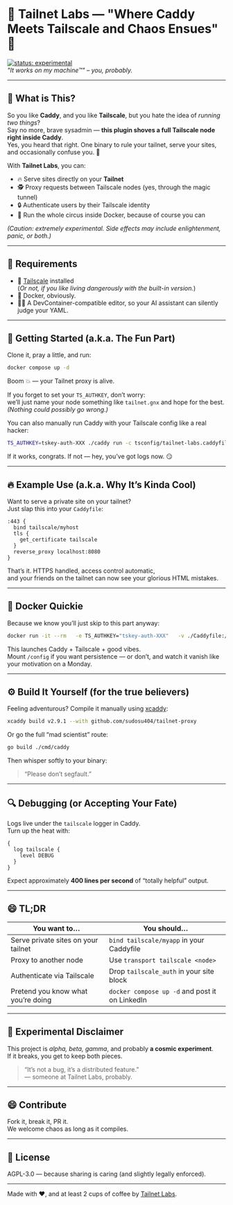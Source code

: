 # :brain: Tailnet Labs — "Where Caddy Meets Tailscale and Chaos Ensues" :unicorn:

[![status: experimental](https://img.shields.io/badge/status-chaotic-red)](https://tailscale.com/kb/1167/release-stages/#experimental)  
*"It works on my machine™" – you, probably.*

---

## :rocket: What is This?

So you like **Caddy**, and you like **Tailscale**, but you hate the idea of *running two things*?  
Say no more, brave sysadmin — **this plugin shoves a full Tailscale node right inside Caddy**.  
Yes, you heard that right. One binary to rule your tailnet, serve your sites, and occasionally confuse you. :mage:

With **Tailnet Labs**, you can:
- :fire: Serve sites directly on your **Tailnet**
- :detective: Proxy requests between Tailscale nodes (yes, through the magic tunnel)
- :lock: Authenticate users by their Tailscale identity
- :whale: Run the whole circus inside Docker, because of course you can

*(Caution: extremely experimental. Side effects may include enlightenment, panic, or both.)*

---

## :toolbox: Requirements

- :onion: [Tailscale](https://tailscale.com/download) installed  
  (*Or not, if you like living dangerously with the built-in version.*)
- :whale2: Docker, obviously.  
- :technologist: A DevContainer-compatible editor, so your AI assistant can silently judge your YAML.

---

## :checkered_flag: Getting Started (a.k.a. The Fun Part)

Clone it, pray a little, and run:

```bash
docker compose up -d
```

Boom :boom: — your Tailnet proxy is alive.

If you forget to set your `TS_AUTHKEY`, don’t worry:  
we’ll just name your node something like `tailnet.gnx` and hope for the best.  
*(Nothing could possibly go wrong.)*

You can also manually run Caddy with your Tailscale config like a real hacker:

```bash
TS_AUTHKEY=tskey-auth-XXX ./caddy run -c tsconfig/tailnet-labs.caddyfile
```

If it works, congrats. If not — hey, you’ve got logs now. :smirk:

---

## :fire: Example Use (a.k.a. Why It’s Kinda Cool)

Want to serve a private site on your tailnet?  
Just slap this into your `Caddyfile`:

```caddyfile
:443 {
  bind tailscale/myhost
  tls {
    get_certificate tailscale
  }
  reverse_proxy localhost:8080
}
```

That’s it. HTTPS handled, access control automatic,  
and your friends on the tailnet can now see your glorious HTML mistakes.

---

## :whale2: Docker Quickie

Because we know you’ll just skip to this part anyway:

```bash
docker run -it --rm   -e TS_AUTHKEY="tskey-auth-XXX"   -v ./Caddyfile:/etc/caddy/Caddyfile   -v ./config:/config   ghcr.io/sudosu404/tailnet-proxy
```

This launches Caddy + Tailscale + good vibes.  
Mount `/config` if you want persistence — or don’t, and watch it vanish like your motivation on a Monday.

---

## :gear: Build It Yourself (for the true believers)

Feeling adventurous? Compile it manually using [xcaddy](https://github.com/caddyserver/xcaddy):

```bash
xcaddy build v2.9.1 --with github.com/sudosu404/tailnet-proxy
```

Or go the full “mad scientist” route:

```bash
go build ./cmd/caddy
```

Then whisper softly to your binary:  
> “Please don’t segfault.”

---

## :mag: Debugging (or Accepting Your Fate)

Logs live under the `tailscale` logger in Caddy.  
Turn up the heat with:

```caddyfile
{
  log tailscale {
    level DEBUG
  }
}
```

Expect approximately **400 lines per second** of “totally helpful” output.

---

## :smile: TL;DR

| You want to…                        | You should…                                           |
|------------------------------------|-------------------------------------------------------|
| Serve private sites on your tailnet | `bind tailscale/myapp` in your Caddyfile              |
| Proxy to another node               | Use `transport tailscale <node>`                      |
| Authenticate via Tailscale          | Drop `tailscale_auth` in your site block              |
| Pretend you know what you’re doing  | `docker compose up -d` and post it on LinkedIn        |

---

## :test_tube: Experimental Disclaimer

This project is *alpha, beta, gamma*, and probably **a cosmic experiment**.  
If it breaks, you get to keep both pieces.

> “It’s not a bug, it’s a distributed feature.”  
> — someone at Tailnet Labs, probably.

---

## :smile: Contribute

Fork it, break it, PR it.  
We welcome chaos as long as it compiles.

---

## :parrot: License

AGPL-3.0 — because sharing is caring (and slightly legally enforced).  

---

Made with :heart:, and at least 2 cups of coffee by [Tailnet Labs](https://github.com/sudosu404/tailnet).